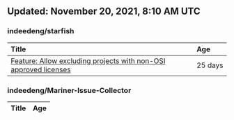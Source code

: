 ## Updated: November 20, 2021, 8:10 AM UTC


### indeedeng/starfish
|**Title**|**Age**|
|:----|:----|
|[Feature: Allow excluding projects with non-OSI approved licenses](https://github.com/indeedeng/starfish/issues/126)|25&nbsp;days|


### indeedeng/Mariner-Issue-Collector
|**Title**|**Age**|
|:----|:----|